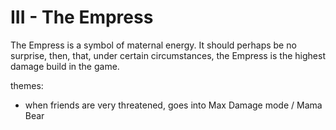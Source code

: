 # III - The Empress

The Empress is a symbol of maternal energy.
It should perhaps be no surprise, then, that, under certain
circumstances, the Empress is the highest damage build in the game.

themes:
* when friends are very threatened, goes into Max Damage mode / Mama Bear